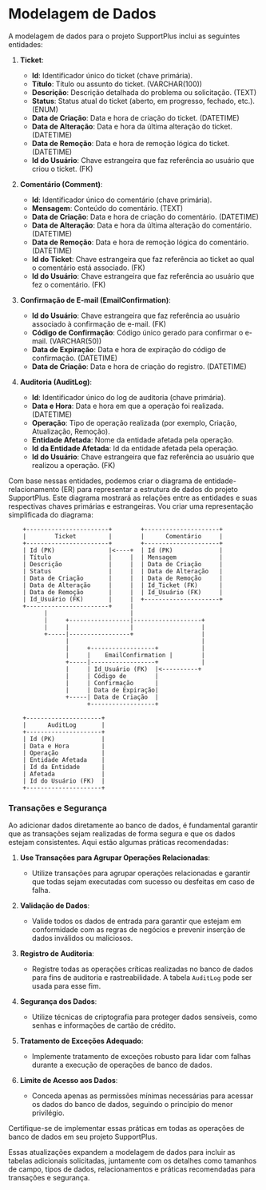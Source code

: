 # Modelagem de Dados

A modelagem de dados para o projeto SupportPlus inclui as seguintes entidades:

1. **Ticket**:
   - **Id**: Identificador único do ticket (chave primária).
   - **Título**: Título ou assunto do ticket. (VARCHAR(100))
   - **Descrição**: Descrição detalhada do problema ou solicitação. (TEXT)
   - **Status**: Status atual do ticket (aberto, em progresso, fechado, etc.). (ENUM)
   - **Data de Criação**: Data e hora de criação do ticket. (DATETIME)
   - **Data de Alteração**: Data e hora da última alteração do ticket. (DATETIME)
   - **Data de Remoção**: Data e hora de remoção lógica do ticket. (DATETIME)
   - **Id do Usuário**: Chave estrangeira que faz referência ao usuário que criou o ticket. (FK)

2. **Comentário (Comment)**:
   - **Id**: Identificador único do comentário (chave primária).
   - **Mensagem**: Conteúdo do comentário. (TEXT)
   - **Data de Criação**: Data e hora de criação do comentário. (DATETIME)
   - **Data de Alteração**: Data e hora da última alteração do comentário. (DATETIME)
   - **Data de Remoção**: Data e hora de remoção lógica do comentário. (DATETIME)
   - **Id do Ticket**: Chave estrangeira que faz referência ao ticket ao qual o comentário está associado. (FK)
   - **Id do Usuário**: Chave estrangeira que faz referência ao usuário que fez o comentário. (FK)

3. **Confirmação de E-mail (EmailConfirmation)**:
   - **Id do Usuário**: Chave estrangeira que faz referência ao usuário associado à confirmação de e-mail. (FK)
   - **Código de Confirmação**: Código único gerado para confirmar o e-mail. (VARCHAR(50))
   - **Data de Expiração**: Data e hora de expiração do código de confirmação. (DATETIME)
   - **Data de Criação**: Data e hora de criação do registro. (DATETIME)

4. **Auditoria (AuditLog)**:
   - **Id**: Identificador único do log de auditoria (chave primária).
   - **Data e Hora**: Data e hora em que a operação foi realizada. (DATETIME)
   - **Operação**: Tipo de operação realizada (por exemplo, Criação, Atualização, Remoção).
   - **Entidade Afetada**: Nome da entidade afetada pela operação.
   - **Id da Entidade Afetada**: Id da entidade afetada pela operação.
   - **Id do Usuário**: Chave estrangeira que faz referência ao usuário que realizou a operação. (FK)

Com base nessas entidades, podemos criar o diagrama de entidade-relacionamento (ER) para representar a estrutura de dados do projeto SupportPlus. Este diagrama mostrará as relações entre as entidades e suas respectivas chaves primárias e estrangeiras. Vou criar uma representação simplificada do diagrama:

```
    +-----------------------+        +---------------------+
    |        Ticket         |        |      Comentário     |
    +-----------------------+        +---------------------+
    | Id (PK)               |<----+  | Id (PK)             |
    | Título                |     |  | Mensagem            |
    | Descrição             |     |  | Data de Criação     |
    | Status                |     |  | Data de Alteração   |
    | Data de Criação       |     |  | Data de Remoção     |
    | Data de Alteração     |     |  | Id_Ticket (FK)      |
    | Data de Remoção       |     |  | Id_Usuário (FK)     |
    | Id_Usuário (FK)       |     |  +---------------------+
    +-----------------------+     |
          |                       |
          |     +-----------------|-------------------+
          |     |                 |                   |
          +-----|-----------------+                   |
                |                                     |
                |     +------------------+            |
                |     |    EmailConfirmation |        |
                +-----|------------------+            |
                |     | Id_Usuário (FK)  |<----------+
                |     | Código de        |
                |     | Confirmação      |
                |     | Data de Expiração|
                +-----| Data de Criação  |
                      +------------------+

    +---------------------+
    |      AuditLog       |
    +---------------------+
    | Id (PK)             |
    | Data e Hora         |
    | Operação            |
    | Entidade Afetada    |
    | Id da Entidade      |
    | Afetada             |
    | Id do Usuário (FK)  |
    +---------------------+
```

### Transações e Segurança

Ao adicionar dados diretamente ao banco de dados, é fundamental garantir que as transações sejam realizadas de forma segura e que os dados estejam consistentes. Aqui estão algumas práticas recomendadas:

1. **Use Transações para Agrupar Operações Relacionadas**:
   - Utilize transações para agrupar operações relacionadas e garantir que todas sejam executadas com sucesso ou desfeitas em caso de falha.

2. **Validação de Dados**:
   - Valide todos os dados de entrada para garantir que estejam em conformidade com as regras de negócios e prevenir inserção de dados inválidos ou maliciosos.

3. **Registro de Auditoria**:
   - Registre todas as operações críticas realizadas no banco de dados para fins de auditoria e rastreabilidade. A tabela `AuditLog` pode ser usada para esse fim.

4. **Segurança dos Dados**:
   - Utilize técnicas de criptografia para proteger dados sensíveis, como senhas e informações de cartão de crédito.

5. **Tratamento de Exceções Adequado**:
   - Implemente tratamento de exceções robusto para lidar com falhas durante a execução de operações de banco de dados.

6. **Limite de Acesso aos Dados**:
   - Conceda apenas as permissões mínimas necessárias para acessar os dados do banco de dados, seguindo o princípio do menor privilégio.

Certifique-se de implementar essas práticas em todas as operações de banco de dados em seu projeto SupportPlus.


Essas atualizações expandem a modelagem de dados para incluir as tabelas adicionais solicitadas, juntamente com os detalhes como tamanhos de campo, tipos de dados, relacionamentos e práticas recomendadas para transações e segurança.
